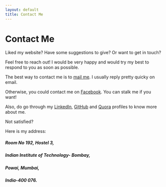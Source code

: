 ```yaml
---
layout: default
title: Contact Me
---
```

# Contact Me

Liked my website? Have some suggestions to give? Or want to get in touch?

Feel free to reach out! I would be very happy and would try my best to respond to you as soon as possible.
	
The best way to contact me is to <a target="_blank" href="https://mail.google.com/mail/?view=cm&fs=1&tf=1&to=sravps7@gmail.com&body=my-text">mail me</a>. I usually reply pretty quicky on email.

Otherwise, you could contact me on [Facebook]( https://www.facebook.com/sravan.patchala ). You can stalk me if you want!	

Also, do go through my [LinkedIn]( https://in.linkedin.com/in/sravan-patchala-5a0572104 ), [GitHub]( https://github.com/sravps7 ) and [Quora]( https://www.quora.com/profile/Sravan-Patchala ) profiles to know more about me.

Not satisfied? 

Here is my address:

##### Room No 192, Hostel 3,

##### Indian Institute of Technology- Bombay,

##### Powai, Mumbai,

##### India-400 076.
